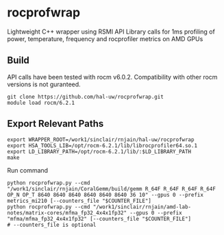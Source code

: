 # rocprofwrap
Lightweight C++ wrapper using RSMI API Library calls for 1ms profiling of power, temperature, frequency and rocprofiler metrics on AMD GPUs 

## Build
API calls have been tested with rocm v6.0.2. Compatibility with other rocm versions is not guranteed. 
```
git clone https://github.com/hal-uw/rocprofwrap.git 
module load rocm/6.2.1
```

## Export Relevant Paths

```
export WRAPPER_ROOT=/work1/sinclair/rnjain/hal-uw/rocprofwrap
export HSA_TOOLS_LIB=/opt/rocm-6.2.1/lib/librocprofiler64.so.1
export LD_LIBRARY_PATH=/opt/rocm-6.2.1/lib/:$LD_LIBRARY_PATH
make
```

Run command
```
python rocprofwrap.py --cmd "/work1/sinclair/rnjain/CoralGemm/build/gemm R_64F R_64F R_64F R_64F OP_N OP_T 8640 8640 8640 8640 8640 8640 36 10" --gpus 0 --prefix metrics_mi210 [--counters_file "$COUNTER_FILE"]
python rocprofwrap.py --cmd "/work1/sinclair/rnjain/amd-lab-notes/matrix-cores/mfma_fp32_4x4x1fp32" --gpus 0 --prefix "mfma/mfma_fp32_4x4x1fp32" [--counters_file "$COUNTER_FILE"]
# --counters_file is optional
```



